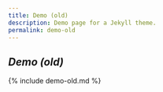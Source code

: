 ```yaml
---
title: Demo (old)
description: Demo page for a Jekyll theme.
permalink: demo-old
---
```

_Demo (old)_
---
{% include demo-old.md %}